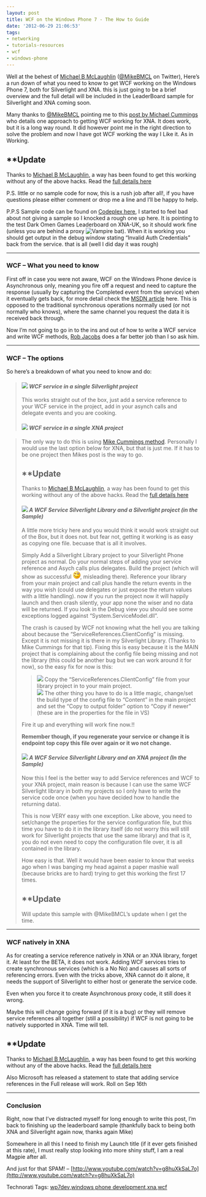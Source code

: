 ```yaml
---
layout: post
title: WCF on the Windows Phone 7 - The How to Guide
date: '2012-06-29 21:06:53'
tags:
- networking
- tutorials-resources
- wcf
- windows-phone
---
```


Well at the behest of [Michael B McLaughlin](http://geekswithblogs.net/mikebmcl/Default) ([@MikeBMCL](http://twitter.com/mikebmcl) on Twitter), Here’s a run down of what you need to know to get WCF working on the Windows Phone 7, both for Silverlight and XNA.  this is just going to be a brief overview and the full detail will be included in the LeaderBoard sample for Silverlight and XNA coming soon.

Many thanks to [@MikeBMCL](http://twitter.com/mikebmcl) pointing me to this [post by Michael Cummings](http://geekswithblogs.net/Mathoms/archive/2010/06/17/using-web-services-from-an-xna-4.0-wp7-game) who details one approach to getting WCF working for XNA.  It does work, but it is a long way round.  It did however point me in the right direction to solve the problem and now I have got WCF working the way I Like it.  As in Working.

## \*\*Update

Thanks to  [Michael B McLaughlin](http://geekswithblogs.net/mikebmcl/Default), a way has been found to get this working without any of the above hacks.  Read the [full details here](http://geekswithblogs.net/mikebmcl/archive/2010/08/30/wcf-and-xna-on-wp7-ndash-hack-free)

P.S. little or no sample code for now, this is a rush job after all!, if you have questions please either comment or drop me a line and I’ll be happy to help.

P.P.S Sample code can be found on [Codeplex here](http://startrooper2dxna.codeplex.com/releases/view/51124), I started to feel bad about not giving a sample so I knocked a rough one up here.  It is pointing to the test Dark Omen Games Leaderboard on XNA-UK, so it should work fine (unless you are behind a proxy ![Vampire bat](/cfs-file.ashx/__key/CommunityServer.Blogs.Components.WeblogFiles/darkgenesis.metablogapi/4718.wlEmoticonvampirebat_5F00_3507D07E.png)).  When it is working you should get output in the debug window stating “Invalid Auth Credentials” back from the service.  that is all (well I did day it was rough)

* * *

### WCF – What you need to know

First off in case you were not aware, WCF on the Windows Phone device is Asynchronous only, meaning you fire off a request and need to capture the response (usually by capturing the Completed event from the service) when it eventually gets back, for more detail check the [MSDN article](http://msdn.microsoft.com/en-us/magazine/cc163537) here.  This is opposed to the traditional synchronous operations normally used (or not normally who knows), where the same channel you request the data it is received back through.

Now I’m not going to go in to the ins and out of how to write a WCF service and write WCF methods, [Rob Jacobs](http://blogs.msdn.com/b/rjacobs/) does a far better job than I so ask him.

* * *

### WCF – The options

So here’s a breakdown of what you need to know and do:

> #### _![](http://www.dotnetscraps.com/samples/bullets/009.gif)    WCF service in a single Silverlight project_
> 
> This works straight out of the box, just add a service reference to your WCF service in the project, add in your asynch calls and delegate events and you are cooking.
> 
>  
> 
> #### _![](http://www.dotnetscraps.com/samples/bullets/009.gif)    WCF service in a single XNA project_

> The only way to do this is using [Mike Cummings method](http://geekswithblogs.net/Mathoms/archive/2010/06/17/using-web-services-from-an-xna-4.0-wp7-game).  Personally I would use the last option below for XNA, but that is just me. If it has to be one project then Mikes post is the way to go.
> 
> ## \*\*Update
> 
> Thanks to  [Michael B McLaughlin](http://geekswithblogs.net/mikebmcl/Default), a way has been found to get this working without any of the above hacks.  Read the [full details here](http://geekswithblogs.net/mikebmcl/archive/2010/08/30/wcf-and-xna-on-wp7-ndash-hack-free)
> 
> #### _![](http://www.dotnetscraps.com/samples/bullets/009.gif)    A WCF Service Silverlight Library and a Silverlight project **(in the Sample)**_
> 
> A little more tricky here and you would think it would work straight out of the Box, but it does not.  but fear not, getting it working is as easy as copying one file.  becuase that is all it involves.
> 
> Simply Add a Silverlight Library project to your Silverlight Phone project as normal.  Do your normal steps of adding your service reference and Asych calls plus delegates.  Build the project (which will show as successful ![Winking smile](/assets/img/wordpress/2012/06/wlEmoticon-winkingsmile2.png), misleading there).  Reference your library from your main project and call plus handle the return events in the way you wish (could use delegates or just expose the return values with a little handling).  now if you run the project now it will happily launch and then crash silently, your app none the wiser and no data will be returned.  If you look in the Debug view you should see some exceptions logged against “System.ServiceModel.dll”.
> 
> The crash is caused by WCF not knowing what the hell you are talking about because the “ServiceReferences.ClientConfig” is missing.  Except it is not missing it is there in my Silverlight Library.  (Thanks to Mike Cummings for that tip).  Fixing this is easy because it is the MAIN project that is complaining about the config file being missing and not the library (this could be another bug but we can work around it for now), so the easy fix for now is this:
> 
> > ![](http://www.dotnetscraps.com/samples/bullets/010.gif)    Copy the “ServiceReferences.ClientConfig” file from your library project in to your main project.   
> > ![](http://www.dotnetscraps.com/samples/bullets/010.gif)    The other thing you have to do is a little magic, change/set the build type of the config file to “Content” in the main project and set the “Copy to output folder” option to “Copy if newer” (these are in the properties for the file in VS)
> 
> Fire it up and everything will work fine now.!!
> 
> **Remember though, if you regenerate your service or change it is endpoint top copy this file over again or it wo not change.**
> 
> #### ![](http://www.dotnetscraps.com/samples/bullets/009.gif)    _A WCF Service Silverlight Library and an XNA project **(In the Sample)**_
> 
> Now this I feel is the better way to add Service references and WCF to your XNA project, main reason is because I can use the same WCF Silverlight library in both my projects so I only have to write the service code once (when you have decided how to handle the returning data).
> 
> This is now VERY easy with one exception.  Like above, you need to set/change the properties for the service configuration file, but this time you have to do it in the library itself (do not worry this will still work for Silverlight projects that use the same library) and that is it, you do not even need to copy the configuration file over, it is all contained in the library.
> 
> How easy is that.  Well it would have been easier to know that weeks ago when I was banging my head against a paper mashie wall (because bricks are to hard) trying to get this working the first 17 times.
> 
> ## \*\*Update
> 
> Will update this sample with @MikeBMCL’s update when I get the time.

* * *

### WCF natively in XNA

As for creating a service reference natively in XNA or an XNA library, forget it.  At least for the BETA, it does not work.  Adding WCF services tries to create synchronous services (which is a No No) and causes all sorts of referencing errors.  Even with the tricks above, XNA cannot do it alone, it needs the support of Silverlight to either host or generate the service code.

Even when you force it to create Asynchronous proxy code, it still does it wrong.

Maybe this will change going forward (if it is a bug) or they will remove service references all together (still a possibility) if WCF is not going to be natively supported in XNA.  Time will tell.

## \*\*Update

Thanks to  [Michael B McLaughlin](http://geekswithblogs.net/mikebmcl/Default), a way has been found to get this working without any of the above hacks.  Read the [full details here](http://geekswithblogs.net/mikebmcl/archive/2010/08/30/wcf-and-xna-on-wp7-ndash-hack-free)

Also Microsoft has released a statement to state that adding service references in the Full release will work.  Roll on Sep 16th

* * *

### Conclusion

Right, now that I’ve distracted myself for long enough to write this post, I’m back to finishing up the leaderboard sample (thankfully back to being both XNA and Silverlight again now, thanks again Mike)

Somewhere in all this I need to finish my Launch title (if it ever gets finished at this rate), I must really stop looking into more shiny stuff, I am a real Magpie after all.

And just for that SPAM! – [http://www.youtube.com/watch?v=g8huXkSaL7o](http://www.youtube.com/watch?v=g8huXkSaL7o)

Technorati Tags: [wp7dev](http://technorati.com/tags/wp7dev),[windows phone development](http://technorati.com/tags/windows+phone+development),[xna](http://technorati.com/tags/xna),[wcf](http://technorati.com/tags/wcf)
